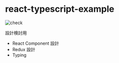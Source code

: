 # react-typescript-example

![check](https://github.com/n-inokawa/react-typescript-example/workflows/check/badge.svg)

設計検討用

- React Component 設計
- Redux 設計
- Typing
